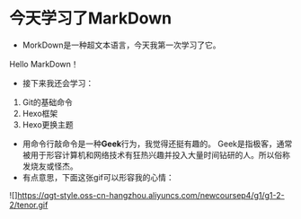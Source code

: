 # 今天学习了MarkDown
* MorkDown是一种超文本语言，今天我第一次学习了它。

Hello MarkDown！
* 接下来我还会学习：
1. Git的基础命令
1. Hexo框架
1. Hexo更换主题
* 用命令行敲命令是一种**Geek**行为，我觉得还挺有趣的。
Geek是指极客，通常被用于形容计算机和网络技术有狂热兴趣并投入大量时间钻研的人。所以俗称发烧友或怪杰。
* 有点意思，下面这张gif可以形容我的心情：

![]https://qgt-style.oss-cn-hangzhou.aliyuncs.com/newcoursep4/g1/g1-2-2/tenor.gif
